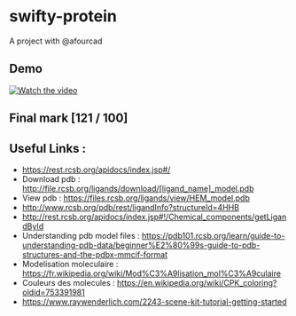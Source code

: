 # swifty-protein

A project with @afourcad

## Demo

[![Watch the video](https://i9.ytimg.com/vi/F4xHvv4CnU0/mqdefault.jpg?time=1562950220455&sqp=CLj0oukF&rs=AOn4CLBViQEYHOHuXf3oBMXuAj26US0u4w)](https://www.youtube.com/watch?v=F4xHvv4CnU0&feature=youtu.be)

## Final mark [121 / 100]

## Useful Links : 

- https://rest.rcsb.org/apidocs/index.jsp#/
- Download pdb : http://file.rcsb.org/ligands/download/[ligand_name]_model.pdb
- View pdb : https://files.rcsb.org/ligands/view/HEM_model.pdb
- http://www.rcsb.org/pdb/rest/ligandInfo?structureId=4HHB
- http://rest.rcsb.org/apidocs/index.jsp#!/Chemical_components/getLigandById
- Understanding pdb model files : https://pdb101.rcsb.org/learn/guide-to-understanding-pdb-data/beginner%E2%80%99s-guide-to-pdb-structures-and-the-pdbx-mmcif-format
- Modelisation moleculaire : https://fr.wikipedia.org/wiki/Mod%C3%A9lisation_mol%C3%A9culaire
- Couleurs des molecules : https://en.wikipedia.org/wiki/CPK_coloring?oldid=753391981
- https://www.raywenderlich.com/2243-scene-kit-tutorial-getting-started

